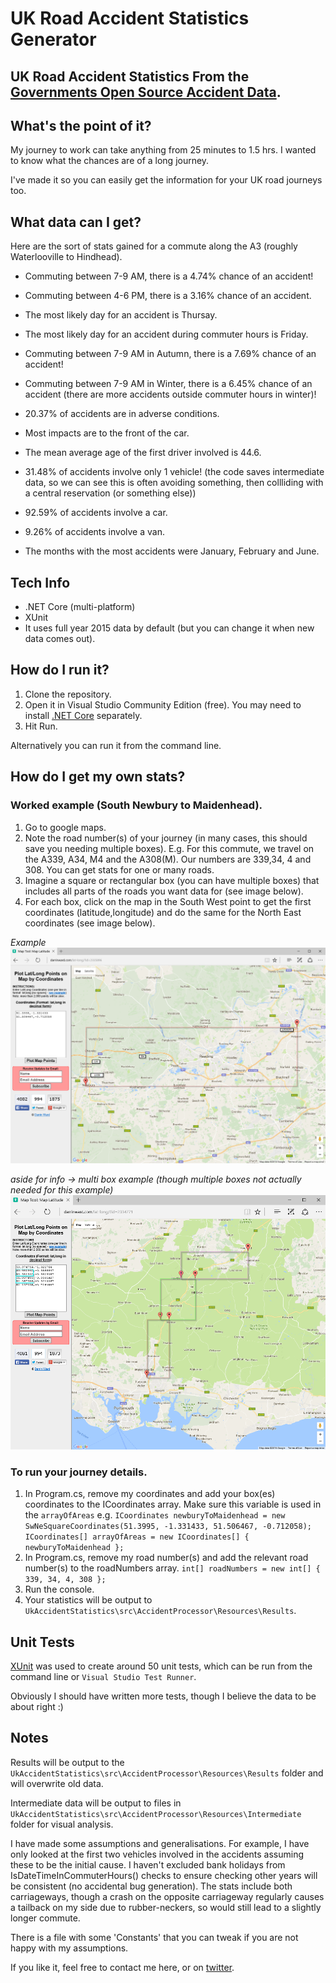 # UK Road Accident Statistics Generator

## UK Road Accident Statistics From the [Governments Open Source Accident Data](https://data.gov.uk/dataset/road-accidents-safety-data).

## What's the point of it?

My journey to work can take anything from 25 minutes to 1.5 hrs. I wanted to know what the chances are of a long journey.

I've made it so you can easily get the information for your UK road journeys too.


## What data can I get?

Here are the sort of stats gained for a commute along the A3 (roughly Waterlooville to Hindhead).

- Commuting between 7-9 AM, there is a 4.74% chance of an accident!
- Commuting between 4-6 PM, there is a 3.16% chance of an accident.
- The most likely day for an accident is Thursay.
- The most likely day for an accident during commuter hours is Friday.

- Commuting between 7-9 AM in Autumn, there is a 7.69% chance of an accident!
- Commuting between 7-9 AM in Winter, there is a 6.45% chance of an accident (there are more accidents outside commuter hours in winter)!
- 20.37% of accidents are in adverse conditions.
- Most impacts are to the front of the car.

- The mean average age of the first driver involved is 44.6.
- 31.48% of accidents involve only 1 vehicle! (the code saves intermediate data, so we can see this is often avoiding something, then collliding with a central reservation (or something else))
- 92.59% of accidents involve a car.
- 9.26% of accidents involve a van.

- The months with the most accidents were January, February and June.


## Tech Info
- .NET Core (multi-platform)
- XUnit
- It uses full year 2015 data by default (but you can change it when new data comes out).


## How do I run it?

1. Clone the repository.
2. Open it in Visual Studio Community Edition (free). You may need to install [.NET Core](https://www.microsoft.com/net/core#windows) separately.
3. Hit Run.

Alternatively you can run it from the command line.


## How do I get my own stats?

### Worked example (South Newbury to Maidenhead).
1. Go to google maps. 
2. Note the road number(s) of your journey (in many cases, this should save you needing multiple boxes). E.g. For this commute, we travel on the A339, A34, M4 and the A308(M). Our numbers are 339,34, 4 and 308. You can get stats for one or many roads.
3. Imagine a square or rectangular box (you can have multiple boxes) that includes all parts of the roads you want data for (see image below).
4. For each box, click on the map in the South West point to get the first coordinates (latitude,longitude) and do the same for the North East coordinates (see image below).

*Example*
![alt tag](https://github.com/HockeyJustin/UkAccidentStatistics/blob/master/src/AccidentProcessor/Resources/Reference/_area_Newbury_To_Maidenhead_A339_A34_M4_A308M.png?raw=true)

*aside for info -> multi box example (though multiple boxes not actually needed for this example)*
![alt tag](https://github.com/HockeyJustin/UkAccidentStatistics/blob/master/src/AccidentProcessor/Resources/Reference/_area_of_investigation_multi_box.PNG)

### To run your journey details.
1. In Program.cs, remove my coordinates and add your box(es) coordinates to the ICoordinates array. Make sure this variable is used in the `arrayOfAreas` e.g.
`ICoordinates newburyToMaidenhead = new SwNeSquareCoordinates(51.3995, -1.331433, 51.506467, -0.712058);`
`ICoordinates[] arrayOfAreas = new ICoordinates[] { newburyToMaidenhead };`
2. In Program.cs, remove my road number(s) and add the relevant road number(s) to the roadNumbers array.
`int[] roadNumbers = new int[] { 339, 34, 4, 308 };`
3. Run the console.
4. Your statistics will be output to `UkAccidentStatistics\src\AccidentProcessor\Resources\Results`.


## Unit Tests

[XUnit](https://xunit.github.io/#documentation) was used to create around 50 unit tests, which can be run from the command line or `Visual Studio Test Runner`.

Obviously I should have written more tests, though I believe the data to be about right :)


## Notes

Results will be output to the `UkAccidentStatistics\src\AccidentProcessor\Resources\Results` folder and will overwrite old data.

Intermediate data will be output to files in `UkAccidentStatistics\src\AccidentProcessor\Resources\Intermediate` folder for visual analysis.

I have made some assumptions and generalisations. For example, I have only looked at the first two vehicles involved in the accidents assuming these to be the initial cause. I haven't excluded bank holidays from IsDateTimeInCommuterHours() checks to ensure checking other years will be consistent (no accidental bug generation). The stats include both carriageways, though a crash on the opposite carriageway regularly causes a tailback on my side due to rubber-neckers, so would still lead to a slightly longer commute.

There is a file with some 'Constants' that you can tweak if you are not happy with my assumptions.

If you like it, feel free to contact me here, or on [twitter](https://twitter.com/HockeyJustin).








